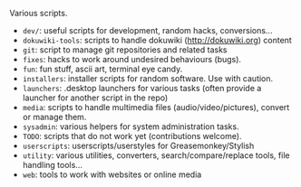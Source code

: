 Various scripts.

 * `dev/`: useful scripts for development, random hacks, conversions...
  * `dokuwiki-tools`: scripts to handle dokuwiki (http://dokuwiki.org) content
  * `git`: script to manage git repositories and related tasks
 * `fixes`: hacks to work around undesired behaviours (bugs).
 * `fun`:  fun stuff, ascii art, terminal eye candy.
 * `installers`: installer scripts for random software. Use with caution.
 * `launchers`: .desktop launchers for various tasks (often provide a launcher for another script in the repo)
 * `media`: scripts to handle multimedia files (audio/video/pictures), convert or manage them.
 * `sysadmin`: various helpers for system administration tasks.
 * `TODO`: scripts that do not work yet (contributions welcome).
 * `userscripts`: userscripts/userstyles for Greasemonkey/Stylish
 * `utility`: various utilities, converters, search/compare/replace tools, file handling tools...
 * `web`: tools to work with websites or online media
